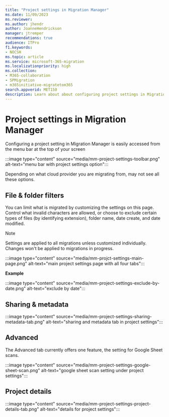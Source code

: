 ```yaml
---
title: "Project settings in Migration Manager"
ms.date: 11/09/2023
ms.reviewer: 
ms.author: jhendr
author: JoanneHendrickson
manager: jtremper
recommendations: true
audience: ITPro
f1.keywords:
- NOCSH
ms.topic: article
ms.service: microsoft-365-migration
ms.localizationpriority: high
ms.collection: 
- M365-collaboration
- SPMigration
- m365initiative-migratetom365
search.appverid: MET150
description: Learn about about configuring project settings in Migration Manager.
---
```


# Project settings in Migration Manager

Configuring a project setting in Migration Manager is easily accessed from the menu bar at the top of your screen

:::image type="content" source="media/mm-project-settings-toolbar.png" alt-text="menu bar with project settings option":::


Depending on what cloud provider you are migrating from, may not see all these options.



## File & folder filters

You can limit what is migrated by customizing the settings on this page. Control what invalid characters are allowed, or choose to exclude certain types of files (by identifying extension), folder name, date create, and date modified. 

>[!Note]
>Settings are applied to all migrations unless customized individually. Changes won't be applied to migrations in progress.


:::image type="content" source="media/mm-projct-settings-main-page.png" alt-text="main project settings page with all four tabs":::

**Example**

   :::image type="content" source="media/mm-project-settings-exclude-by-date.png" alt-text="exclude by date":::

## Sharing & metadata

:::image type="content" source="media/mm-project-settings-sharing-metadata-tab.png" alt-text="sharing and metadata tab in project settings":::

## Advanced

The Advanced tab currently offers one feature, the setting for Google Sheet scans.  

:::image type="content" source="media/mm-project-settings-google-sheet-scan.png" alt-text="google sheet scan setting under project settings":::

## Project details

:::image type="content" source="media/mm-project-settings-project-details-tab.png" alt-text="details for project settings":::